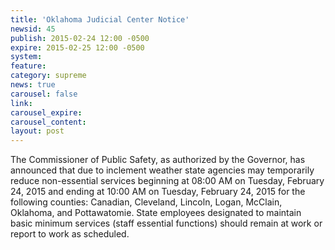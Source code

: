```yaml
---
title: 'Oklahoma Judicial Center Notice'
newsid: 45
publish: 2015-02-24 12:00 -0500
expire: 2015-02-25 12:00 -0500
system: 
feature: 
category: supreme
news: true
carousel: false
link: 
carousel_expire: 
carousel_content: 
layout: post
---
```

<p>The Commissioner of Public Safety, as authorized by the Governor, has announced that due to inclement weather state agencies may temporarily reduce non-essential services beginning at 08:00 AM on Tuesday, February 24, 2015 and ending at 10:00 AM on Tuesday, February 24, 2015 for the following counties: Canadian, Cleveland, Lincoln, Logan, McClain, Oklahoma, and Pottawatomie. State employees designated to maintain basic minimum services (staff essential functions) should remain at work or report to work as scheduled.</p> 